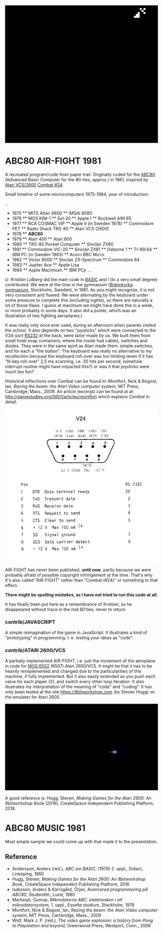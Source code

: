 ![Reimagined AIR-FIGHT](assets/images/reimagined-air-fight-javascript.gif)

# ABC80 AIR-FIGHT 1981
A recreated program/code from paper trail.
Originally coded for the [ABC80](https://en.wikipedia.org/wiki/ABC_80)
(Advanced Basic Computer for the 80-ties, approx.) in 1981,
inspired by [Atari VCS/2600](https://en.wikipedia.org/wiki/Atari_2600)
[Combat #24](https://en.wikipedia.org/wiki/Combat_(Atari_2600)).

Small timeline of some microcomputers 1975-1984, year of introduction:

..
* 1975
**	MITS Altair 8800
**	IMSAI 8080
* 1976
**	MOS KIM-1
**	Sol-20
**	Apple I
**	Rockwell AIM 65
* 1977
**	RCA COSMAC VIP
**	Apple II (in Sweden 1978)
**	Commodore PET
**	Radio Shack TRS-80
**	Atari VCS (2600)
* 1978
**	**ABC80**
* 1979
**	Atari 400
**	Atari 800
* 1980
**	TRS-80 Pocket Computer
**	Sinclair ZX80
* 1981
**	Commodore VIC-20
**	Sinclair ZX81
**	Osborne 1
**	TI-99/4A
**	IBM PC (in Sweden 1983)
**	Acorn BBC Micro
* 1982
**	Victor 9000
**	Sinclair ZX-Spectrum
**	Commodore 64
* 1983
**	Jupiter Ace
**	Apple Lisa
* 1984
**	Apple Macintosh
**	IBM PCjr
...

*U. Kristian Lidberg* did the main code in [BASIC](https://en.wikipedia.org/wiki/BASIC)
and I (to a very small degree) contributed. We were at the time in
the gymnasium ([Brännkyrka gymnasium](https://sv.wikipedia.org/wiki/Br%C3%A4nnkyrka_gymnasium),
Stockholm, Sweden), in 1981. As you might recognize, it is not very
consistent and flawed. We were alternating by the keyboard under some pressure to complete
this (including nights), so there are naturally a lot of those flaws. I guess at maximum we
might have done this in a week, or more probably in some days. (I also did a poster, which
was an illustration of two fighting aeroplanes.)

It was really only once ever used, during an afternoon when parents visited the school.
It also depends on two "joysticks" which were connected to the V24-port
[RS232](https://en.wikipedia.org/wiki/RS-232)
at the back, were tailor-made by us.
We built them from small hotel soap containers, where the inside had cables, switches and diodes.
They were in the same spirit as Atari made them: simple switches, and for each a "fire button".
The keyboard was really no alternative to my recollection because the keyboard roll-over was too
limiting (even if it has "N-key roll-over" 2,5 ms scanning, i.e. 30 hits per second, somehow
interrupt routine might have impacted this?) or was it that joysticks were much too fun?

Historical reflections over Combat can be found in:
Montfort, Nick & Bogost, Ian, *Racing the beam: the Atari Video computer system*, MIT Press,
Cambridge, Mass., 2009. An article (excerpt) can be found at at: http://gamestudies.org/0601/articles/montfort
which explains *Combat* in detail.

![V-24 on ABC80](assets/images/v24-small.jpeg)

AIR-FIGHT has never been published, **until now**, partly because we were probably afraid of possible
copyright infringement at the time. That's why it's also called "AIR-FIGHT" rather than "Combat (#24)"
or something to that effect.

__There might be *spelling mistakes*, as I have not tried to run this code at all.__

It has finally been put here as a remembrance of *Kristian*, as he disappeared without trace in the
mid 80'ties, never to return.

### contrib/JAVASCRIPT
A simple reimagination of the game in JavaScript. It illustrates a kind of "prototyping" in programming.
I. e. testing your ideas as "code".

### contrib/ATARI 2600/VCS
A partially implemented AIR-FIGHT, i.e. just the movement of the aeroplane in code for
[MOS 6502](https://en.wikipedia.org/wiki/MOS_Technology_6502) (6507) Atari 2600/VCS.
It might be that it has to be heavily reimplemented and changed due to the
particularities of this machine, if fully implemented. But it also easily extended as you
push each value for each player (2), and switch every other loop iteration.
It also illustrates my interpretation of the meaning of "code" and "coding".
It has only been tested at the site https://8bitworkshop.com (by Steven Hugg) on the emulator
for Atari 2600.

![Aeroplane on Atari 2600/VCS](assets/images/partial-airfight-atari-vcs.gif)

A good reference is: Hugg, Steven, *Making Games for the Atari 2600: An 8bitworkshop Book* (2016),
CreateSpace Independent Publishing Platform, 2018.

# ABC80 MUSIC 1981
Most simple sample we could come up with that made it to the presentation.

## Reference

- Andersson, Anders (red.), *ABC om BASIC*, (1979) 2. uppl., Didact, Linköping, 1980
- Hugg, Steven, *Making Games for the Atari 2600: An 8bitworkshop Book*, CreateSpace Independent Publishing Platform, 2016
- Isaksson, Anders & Kärrsgård, Örjan, *Avancerad programmering på ABC80*, Studentlitt., Lund, 1980
- Markesjö, Gunnar, *Mikrodatorns ABC: elektroniken i ett mikrodatorsystem*, 1. uppl., Esselte studium, Stockholm, 1978
- Montfort, Nick & Bogost, Ian, *Racing the beam: the Atari Video computer system*, MIT Press, Cambridge, Mass., 2009
- Wolf, Mark J. P. (red.), *The video game explosion: a history from Pong to Playstation and beyond*, Greenwood Press, Westport, Conn., 2008
